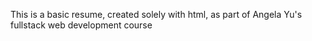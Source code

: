 This is a basic resume, created solely with html, as part of Angela Yu's fullstack web development course
